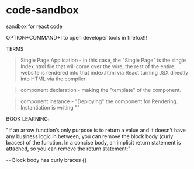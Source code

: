 # code-sandbox
 sandbox for react code


OPTION+COMMAND+I to open developer tools in firefox!!!



TERMS

>Single Page Application - in this case, the "Single Page" is the single Index.html file that will come over the wire, the rest of the entire website is rendered into that index.html via React turning JSX 
directly into HTML via the compiler 

>component declaration - making the "template" of the component. 


>component instance - "Deploying" the component for Rendering. Instantiation is writing 
   "<ComponentName />"




BOOK LEARNING:

"If an arrow function’s only purpose is to return a value and it doesn’t have any business logic in between, you can remove the block body (curly braces) of the function. In a concise body, an implicit return statement is attached, so you can remove the return statement:"

-- Block body has curly braces {}